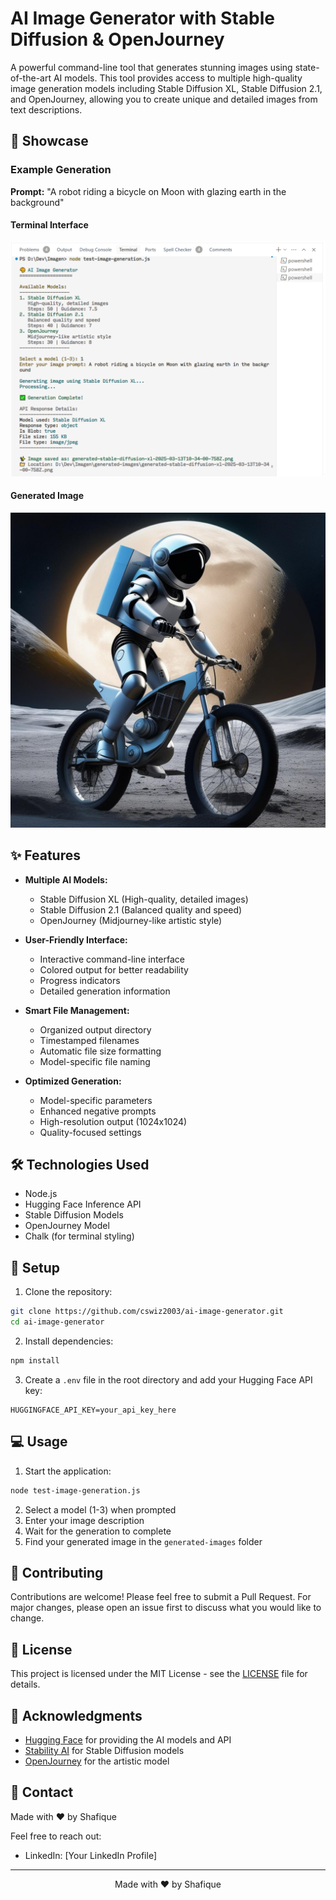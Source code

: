 # AI Image Generator with Stable Diffusion & OpenJourney

A powerful command-line tool that generates stunning images using state-of-the-art AI models. This tool provides access to multiple high-quality image generation models including Stable Diffusion XL, Stable Diffusion 2.1, and OpenJourney, allowing you to create unique and detailed images from text descriptions.

## 🌟 Showcase

### Example Generation
**Prompt:** "A robot riding a bicycle on Moon with glazing earth in the background"

#### Terminal Interface
![Terminal Interface](generated-images/terminal-app.png)

#### Generated Image
![Generated Image](generated-images/generated-stable-diffusion-xl-2025-03-13T10-34-00-758Z.png)

## ✨ Features

- **Multiple AI Models:**
  - Stable Diffusion XL (High-quality, detailed images)
  - Stable Diffusion 2.1 (Balanced quality and speed)
  - OpenJourney (Midjourney-like artistic style)

- **User-Friendly Interface:**
  - Interactive command-line interface
  - Colored output for better readability
  - Progress indicators
  - Detailed generation information

- **Smart File Management:**
  - Organized output directory
  - Timestamped filenames
  - Automatic file size formatting
  - Model-specific file naming

- **Optimized Generation:**
  - Model-specific parameters
  - Enhanced negative prompts
  - High-resolution output (1024x1024)
  - Quality-focused settings

## 🛠️ Technologies Used

- Node.js
- Hugging Face Inference API
- Stable Diffusion Models
- OpenJourney Model
- Chalk (for terminal styling)

## 🚀 Setup

1. Clone the repository:
```bash
git clone https://github.com/cswiz2003/ai-image-generator.git
cd ai-image-generator
```

2. Install dependencies:
```bash
npm install
```

3. Create a `.env` file in the root directory and add your Hugging Face API key:
```env
HUGGINGFACE_API_KEY=your_api_key_here
```

## 💻 Usage

1. Start the application:
```bash
node test-image-generation.js
```

2. Select a model (1-3) when prompted
3. Enter your image description
4. Wait for the generation to complete
5. Find your generated image in the `generated-images` folder

## 🤝 Contributing

Contributions are welcome! Please feel free to submit a Pull Request. For major changes, please open an issue first to discuss what you would like to change.

## 📝 License

This project is licensed under the MIT License - see the [LICENSE](LICENSE) file for details.

## 🙏 Acknowledgments

- [Hugging Face](https://huggingface.co/) for providing the AI models and API
- [Stability AI](https://stability.ai/) for Stable Diffusion models
- [OpenJourney](https://huggingface.co/prompthero/openjourney) for the artistic model

## 📧 Contact

Made with ❤️ by Shafique

Feel free to reach out:
- LinkedIn: [Your LinkedIn Profile]

---

<p align="center">Made with ❤️ by Shafique</p> 
